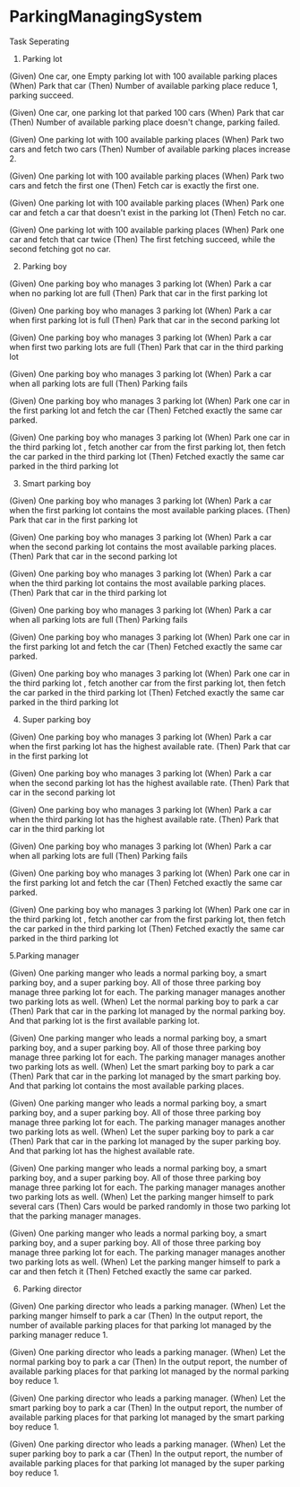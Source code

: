 ParkingManagingSystem
=====================

Task Seperating

1. Parking lot

(Given) One car, one Empty parking lot with 100 available parking places
(When) Park that car
(Then) Number of available parking place reduce 1, parking succeed.

(Given) One car, one parking lot that parked 100 cars
(When) Park that car
(Then) Number of available parking place doesn't change, parking failed.

(Given) One parking lot with 100 available parking places
(When) Park two cars and fetch two cars
(Then) Number of available parking places increase 2.

(Given) One parking lot with 100 available parking places
(When) Park two cars and fetch the first one
(Then) Fetch car is exactly the first one.

(Given) One parking lot with 100 available parking places
(When) Park one car and fetch a car that doesn't exist in the parking lot
(Then) Fetch no car.

(Given) One parking lot with 100 available parking places
(When) Park one car and fetch that car twice
(Then) The first fetching succeed, while the second fetching got no car.


2. Parking boy

(Given) One parking boy who manages 3 parking lot
(When) Park a car when no parking lot are full
(Then) Park that car in the first parking lot

(Given) One parking boy who manages 3 parking lot
(When) Park a car when first parking lot is full
(Then) Park that car in the second parking lot

(Given) One parking boy who manages 3 parking lot
(When) Park a car when first two parking lots are full
(Then) Park that car in the third parking lot

(Given) One parking boy who manages 3 parking lot
(When) Park a car when all parking lots are full
(Then) Parking fails

(Given) One parking boy who manages 3 parking lot
(When) Park one car in the first parking lot and fetch the car
(Then) Fetched exactly the same car parked.

(Given) One parking boy who manages 3 parking lot
(When) Park one car in the third parking lot , fetch another car from the first parking lot, then fetch the car parked in the third parking lot
(Then) Fetched exactly the same car parked in the third parking lot


3. Smart parking boy

(Given) One parking boy who manages 3 parking lot
(When) Park a car when the first parking lot contains the most available parking places.
(Then) Park that car in the first parking lot

(Given) One parking boy who manages 3 parking lot
(When) Park a car when the second parking lot contains the most available parking places.
(Then) Park that car in the second parking lot

(Given) One parking boy who manages 3 parking lot
(When) Park a car when the third parking lot contains the most available parking places.
(Then) Park that car in the third parking lot

(Given) One parking boy who manages 3 parking lot
(When) Park a car when all parking lots are full
(Then) Parking fails

(Given) One parking boy who manages 3 parking lot
(When) Park one car in the first parking lot and fetch the car
(Then) Fetched exactly the same car parked.

(Given) One parking boy who manages 3 parking lot
(When) Park one car in the third parking lot , fetch another car from the first parking lot, then fetch the car parked in the third parking lot
(Then) Fetched exactly the same car parked in the third parking lot


4. Super parking boy

(Given) One parking boy who manages 3 parking lot
(When) Park a car when the first parking lot has the highest available rate.
(Then) Park that car in the first parking lot

(Given) One parking boy who manages 3 parking lot
(When) Park a car when the second parking lot has the highest available rate.
(Then) Park that car in the second parking lot

(Given) One parking boy who manages 3 parking lot
(When) Park a car when the third parking lot has the highest available rate.
(Then) Park that car in the third parking lot

(Given) One parking boy who manages 3 parking lot
(When) Park a car when all parking lots are full
(Then) Parking fails

(Given) One parking boy who manages 3 parking lot
(When) Park one car in the first parking lot and fetch the car
(Then) Fetched exactly the same car parked.

(Given) One parking boy who manages 3 parking lot
(When) Park one car in the third parking lot , fetch another car from the first parking lot, then fetch the car parked in the third parking lot
(Then) Fetched exactly the same car parked in the third parking lot


5.Parking manager

(Given) One parking manger who leads a normal parking boy, a smart parking boy, and a super parking boy. All of those three parking boy manage three parking lot for each. The parking manager manages another two parking lots as well.
(When) Let the normal parking boy to park a car
(Then) Park that car in the parking lot managed by the normal parking boy. And that parking lot is the first available parking lot.

(Given) One parking manger who leads a normal parking boy, a smart parking boy, and a super parking boy. All of those three parking boy manage three parking lot for each. The parking manager manages another two parking lots as well.
(When) Let the smart parking boy to park a car
(Then) Park that car in the parking lot managed by the smart parking boy. And that parking lot contains the most available parking places.

(Given) One parking manger who leads a normal parking boy, a smart parking boy, and a super parking boy. All of those three parking boy manage three parking lot for each. The parking manager manages another two parking lots as well.
(When) Let the super parking boy to park a car
(Then) Park that car in the parking lot managed by the super parking boy. And that parking lot has the highest available rate.

(Given) One parking manger who leads a normal parking boy, a smart parking boy, and a super parking boy. All of those three parking boy manage three parking lot for each. The parking manager manages another two parking lots as well.
(When) Let the parking manger himself to park several cars
(Then) Cars would be parked randomly in those two parking lot that the parking manager manages.

(Given) One parking manger who leads a normal parking boy, a smart parking boy, and a super parking boy. All of those three parking boy manage three parking lot for each. The parking manager manages another two parking lots as well.
(When) Let the parking manger himself to park a car and then fetch it
(Then) Fetched exactly the same car parked.


6. Parking director

(Given) One parking director who leads a parking manager.
(When) Let the parking manger himself to park a car
(Then) In the output report, the number of available parking places for that parking lot managed by the parking manager reduce 1.

(Given) One parking director who leads a parking manager.
(When) Let the normal parking boy to park a car
(Then) In the output report, the number of available parking places for that parking lot managed by the normal parking boy reduce 1.

(Given) One parking director who leads a parking manager.
(When) Let the smart parking boy to park a car
(Then) In the output report, the number of available parking places for that parking lot managed by the smart parking boy reduce 1.

(Given) One parking director who leads a parking manager.
(When) Let the super parking boy to park a car
(Then) In the output report, the number of available parking places for that parking lot managed by the super parking boy reduce 1.

